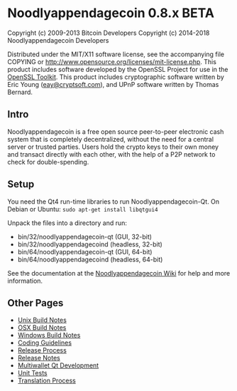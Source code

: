 Noodlyappendagecoin 0.8.x BETA
====================

Copyright (c) 2009-2013 Bitcoin Developers
Copyright (c) 2014-2018 Noodlyappendagecoin Developers

Distributed under the MIT/X11 software license, see the accompanying
file COPYING or http://www.opensource.org/licenses/mit-license.php.
This product includes software developed by the OpenSSL Project for use in the [OpenSSL Toolkit](http://www.openssl.org/). This product includes
cryptographic software written by Eric Young ([eay@cryptsoft.com](mailto:eay@cryptsoft.com)), and UPnP software written by Thomas Bernard.


Intro
---------------------
Noodlyappendagecoin is a free open source peer-to-peer electronic cash system that is
completely decentralized, without the need for a central server or trusted
parties.  Users hold the crypto keys to their own money and transact directly
with each other, with the help of a P2P network to check for double-spending.


Setup
---------------------
You need the Qt4 run-time libraries to run Noodlyappendagecoin-Qt. On Debian or Ubuntu:
	`sudo apt-get install libqtgui4`

Unpack the files into a directory and run:

- bin/32/noodlyappendagecoin-qt (GUI, 32-bit)
- bin/32/noodlyappendagecoind (headless, 32-bit)
- bin/64/noodlyappendagecoin-qt (GUI, 64-bit)
- bin/64/noodlyappendagecoind (headless, 64-bit)

See the documentation at the [Noodlyappendagecoin Wiki](http://noodlyappendagecoin.info)
for help and more information.


Other Pages
---------------------
- [Unix Build Notes](build-unix.md)
- [OSX Build Notes](build-osx.md)
- [Windows Build Notes](build-msw.md)
- [Coding Guidelines](coding.md)
- [Release Process](release-process.md)
- [Release Notes](release-notes.md)
- [Multiwallet Qt Development](multiwallet-qt.md)
- [Unit Tests](unit-tests.md)
- [Translation Process](translation_process.md)
